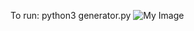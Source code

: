 To run: python3 generator.py
![My Image]([my-image.jpg]([https://github.com/GeovaneJefferson/pbrmaker/blob/dev/Screenshots/Screenshot%202024-01-10%20at%2016.32.58.png)https://github.com/GeovaneJefferson/pbrmaker/blob/dev/Screenshots/Screenshot%202024-01-10%20at%2016.32.58.png](https://github.com/GeovaneJefferson/pbrmaker/blob/dev/Screenshots/Screenshot%202024-01-10%20at%2016.32.58.png?raw=true)https://github.com/GeovaneJefferson/pbrmaker/blob/dev/Screenshots/Screenshot%202024-01-10%20at%2016.32.58.png?raw=true)
